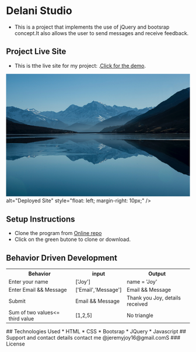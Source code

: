 # Delani Studio
  * This is a project that implements the use of jQuery and bootsrap concept.It also allows the user to send messages and receive feedback.
  ## Project Live Site
   * This is tthe live site for my project: .[Click for the demo](https://joymush.github.io/studio-delani/).
 <img src="images/save.jpg">
 alt="Deployed Site"
 style="float: left; margin-right: 10px;" />

 ## Setup Instructions
  * Clone the program from [Online repo](https://github.co/joymush/studio-delani)
  * Click on the green butone to clone or download.

  ## Behavior Driven Development
  <table>
      <tr>
        <th>Behavior</th>
        <th>input</th>
        <th>Output</th>
       </tr>
    <tr>
        <td>Enter your name</td>
        <td>['Joy']</td>
        <td>name = 'Joy'</td>
    </tr>
    <tr>
        <td>Enter Email && Message</td>
        <td>['Email','Message']</td>
        <td>Email && Message</td>
    </tr>
    <tr>
        <td>Submit</td>
        <td>Email && Message</td>
        <td>Thank you Joy, details received</td>
    </tr>
    <tr>
        <td>Sum of two values<= third value </td>
        <td>[1,2,5]</td>
        <td>No triangle</td>
    </tr>    
</table>
## Technologies Used
* HTML
* CSS
* Bootsrap
* JQuery
* Javascript
## Support and contact details
contact me @jeremyjoy16@gmail.comS
### License